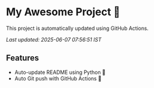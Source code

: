 # My Awesome Project 🚀

This project is automatically updated using GitHub Actions.

_Last updated: 2025-06-07 07:56:51 IST_

## Features
- Auto-update README using Python 🐍
- Auto Git push with GitHub Actions 🤖
